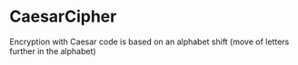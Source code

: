 # CaesarCipher
 Encryption with Caesar code is based on an alphabet shift (move of letters further in the alphabet)
